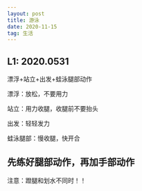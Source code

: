 ```yaml
---
layout: post
title: 游泳
date: 2020-11-15 
tag: 生活
---
```




## L1: 2020.0531

漂浮+站立+出发+蛙泳腿部动作

漂浮：放松，不要用力

站立：用力收腿，收腿前不要抬头

出发：轻轻发力

蛙泳腿部：慢收腿，快开合

## 先练好腿部动作，再加手部动作
注意：蹬腿和划水不同时！！
